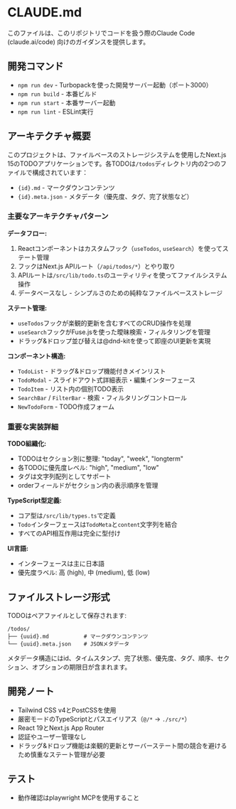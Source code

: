 # CLAUDE.md

このファイルは、このリポジトリでコードを扱う際のClaude Code (claude.ai/code) 向けのガイダンスを提供します。

## 開発コマンド

- `npm run dev` - Turbopackを使った開発サーバー起動（ポート3000）
- `npm run build` - 本番ビルド
- `npm run start` - 本番サーバー起動
- `npm run lint` - ESLint実行

## アーキテクチャ概要

このプロジェクトは、ファイルベースのストレージシステムを使用したNext.js 15のTODOアプリケーションです。各TODOは`/todos`ディレクトリ内の2つのファイルで構成されています：
- `{id}.md` - マークダウンコンテンツ
- `{id}.meta.json` - メタデータ（優先度、タグ、完了状態など）

### 主要なアーキテクチャパターン

**データフロー:**
1. Reactコンポーネントはカスタムフック（`useTodos`, `useSearch`）を使ってステート管理
2. フックはNext.js APIルート（`/api/todos/*`）とやり取り
3. APIルートは`/src/lib/todo.ts`のユーティリティを使ってファイルシステム操作
4. データベースなし - シンプルさのための純粋なファイルベースストレージ

**ステート管理:**
- `useTodos`フックが楽観的更新を含むすべてのCRUD操作を処理
- `useSearch`フックがFuse.jsを使った曖昧検索・フィルタリングを管理
- ドラッグ&ドロップ並び替えは@dnd-kitを使って即座のUI更新を実現

**コンポーネント構造:**
- `TodoList` - ドラッグ&ドロップ機能付きメインリスト
- `TodoModal` - スライドアウト式詳細表示・編集インターフェース
- `TodoItem` - リスト内の個別TODO表示
- `SearchBar` / `FilterBar` - 検索・フィルタリングコントロール
- `NewTodoForm` - TODO作成フォーム

### 重要な実装詳細

**TODO組織化:**
- TODOはセクション別に整理: "today", "week", "longterm"
- 各TODOに優先度レベル: "high", "medium", "low"
- タグは文字列配列としてサポート
- orderフィールドがセクション内の表示順序を管理

**TypeScript型定義:**
- コア型は`/src/lib/types.ts`で定義
- `Todo`インターフェースは`TodoMeta`と`content`文字列を結合
- すべてのAPI相互作用は完全に型付け

**UI言語:**
- インターフェースは主に日本語
- 優先度ラベル: 高 (high), 中 (medium), 低 (low)

## ファイルストレージ形式

TODOはペアファイルとして保存されます:
```
/todos/
├── {uuid}.md           # マークダウンコンテンツ
└── {uuid}.meta.json    # JSONメタデータ
```

メタデータ構造にはid、タイムスタンプ、完了状態、優先度、タグ、順序、セクション、オプションの期限日が含まれます。

## 開発ノート

- Tailwind CSS v4とPostCSSを使用
- 厳密モードのTypeScriptとパスエイリアス（`@/*` → `./src/*`）
- React 19とNext.js App Router
- 認証やユーザー管理なし
- ドラッグ&ドロップ機能は楽観的更新とサーバーステート間の競合を避けるため慎重なステート管理が必要

## テスト

- 動作確認はplaywright MCPを使用すること